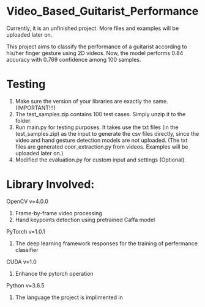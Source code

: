 # Video_Based_Guitarist_Performance

Currently, it is an unfinished project. More files and examples will be uploaded later on.

This project aims to classify the performance of a guitarist according to his/her finger gesture using 2D videos. Now, the model performs 0.84 accuracy with 0.769 confidence among 100 samples. 

# Testing

1. Make sure the version of your libraries are exactly the same. (IMPORTANT!!!)
2. The test_samples.zip contains 100 test cases. Simply unzip it to the folder. 
3. Run main.py for testing purposes. It takes use the txt files (in the test_samples.zip) as the input to generate the csv files directly, since the video and hand gesture detection models are not uploaded. (The txt files are generated coor_extraction.py from videos. Examples will be uploaded later on.)
4. Modified the evaluation.py for custom input and settings (Optional).

# Library Involved:

OpenCV v=4.0.0
1. Frame-by-frame video processing
2. Hand keypoints detection using pretrained Caffa model

PyTorch v=1.0.1
1. The deep learning framework responses for the training of perfermance classifier

CUDA v=1.0
1. Enhance the pytorch operation 

Python v=3.6.5
1. The language the project is implimented in 
